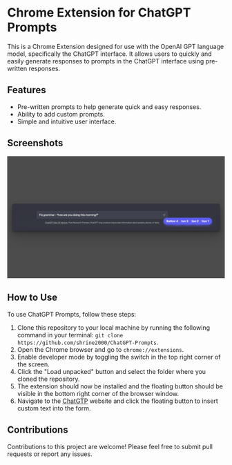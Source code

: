 # Chrome Extension for ChatGPT Prompts

This is a Chrome Extension designed for use with the OpenAI GPT language model, specifically the ChatGPT interface. It allows users to quickly and easily generate responses to prompts in the ChatGPT interface using pre-written responses.

## Features

-   Pre-written prompts to help generate quick and easy responses.
-   Ability to add custom prompts.
-   Simple and intuitive user interface.

## Screenshots
![enter image description here](https://github.com/shrine2000/ChatGPT-Prompts/blob/main/screenshots/screenshot.png?raw=true)

## How to Use

To use ChatGPT Prompts, follow these steps:

1.  Clone this repository to your local machine by running the following command in your terminal: `git clone https://github.com/shrine2000/ChatGPT-Prompts`.
2.  Open the Chrome browser and go to `chrome://extensions`.
3.  Enable developer mode by toggling the switch in the top right corner of the screen.
4.  Click the "Load unpacked" button and select the folder where you cloned the repository.
5.  The extension should now be installed and the floating button should be visible in the bottom right corner of the browser window.
6.  Navigate to the [ChatGTP](https://chat.openai.com) website and click the floating button to insert custom text into the form.

## Contributions

Contributions to this project are welcome! Please feel free to submit pull requests or report any issues.
